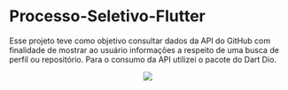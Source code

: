 # Processo-Seletivo-Flutter

Esse projeto teve como objetivo consultar dados da API do GitHub com finalidade de mostrar ao usuário informações a respeito de uma busca de perfil ou repositório. 
Para o consumo da API utilizei o pacote do Dart Dio.

<div align="center">
  <img src="https://user-images.githubusercontent.com/58201578/156711158-b77be21e-909b-4d84-9745-717a97c1ef1c.png" />
  <img src="" />
 </div>
